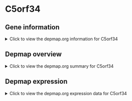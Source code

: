 <h1>C5orf34</h1>

<h2>Gene information</h2>
<details>
  <summary>Click to view the depmap.org information for C5orf34</summary>
  <iframe src="https://depmap.org/portal/gene/C5orf34?tab=about" style="border:none;width:100%;height:800px"></iframe>
</details>

<h2>Depmap overview</h2>
<details>
  <summary>Click to view the depmap.org summary for C5orf34</summary>
  <iframe src="https://depmap.org/portal/gene/C5orf34?tab=overview" style="border:none;width:100%;height:800px"></iframe>
</details>

<h2>Depmap expression</h2>
<details>
  <summary>Click to view the depmap.org expression data for C5orf34</summary>
  <iframe src="https://depmap.org/portal/gene/C5orf34?tab=characterization" style="border:none;width:100%;height:800px"></iframe>
</details>


<!--
<h2>Reactome Pathway diagram</h2>
<details>
  <summary>Click to view Reactome pathway for C5orf34</summary>
  PNAME
</details>
-->


